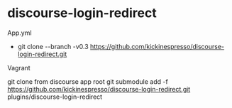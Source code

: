 # discourse-login-redirect



App.yml  

 - git clone --branch -v0.3 https://github.com/kickinespresso/discourse-login-redirect.git

 Vagrant 


 git clone 
from discourse app root 
 git submodule add -f https://github.com/kickinespresso/discourse-login-redirect.git plugins/discourse-login-redirect